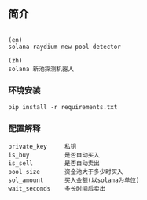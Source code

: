 ## 简介
```commandline

(en)
solana raydium new pool detector

(zh)
solana 新池探测机器人
```

### 环境安装
```commandline
pip install -r requirements.txt
```

### 配置解释
```commandline
private_key     私钥
is_buy          是否自动买入
is_sell         是否自动卖出
pool_size       资金池大于多少时买入
sol_amount      买入金额(以solana为单位)
wait_seconds    多长时间后卖出
```